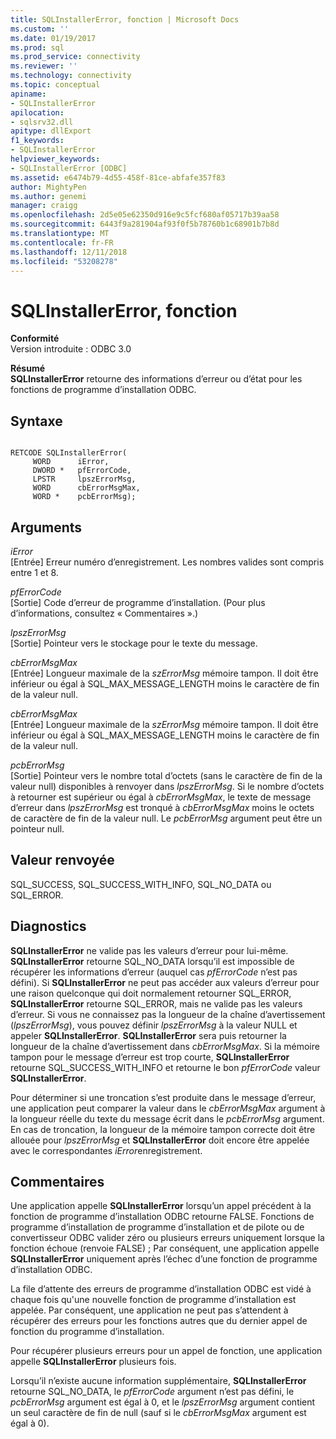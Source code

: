 ```yaml
---
title: SQLInstallerError, fonction | Microsoft Docs
ms.custom: ''
ms.date: 01/19/2017
ms.prod: sql
ms.prod_service: connectivity
ms.reviewer: ''
ms.technology: connectivity
ms.topic: conceptual
apiname:
- SQLInstallerError
apilocation:
- sqlsrv32.dll
apitype: dllExport
f1_keywords:
- SQLInstallerError
helpviewer_keywords:
- SQLInstallerError [ODBC]
ms.assetid: e6474b79-4d55-458f-81ce-abfafe357f83
author: MightyPen
ms.author: genemi
manager: craigg
ms.openlocfilehash: 2d5e05e62350d916e9c5fcf680af05717b39aa58
ms.sourcegitcommit: 6443f9a281904af93f0f5b78760b1c68901b7b8d
ms.translationtype: MT
ms.contentlocale: fr-FR
ms.lasthandoff: 12/11/2018
ms.locfileid: "53208278"
---
```

# <a name="sqlinstallererror-function"></a>SQLInstallerError, fonction
**Conformité**  
 Version introduite : ODBC 3.0  
  
 **Résumé**  
 **SQLInstallerError** retourne des informations d’erreur ou d’état pour les fonctions de programme d’installation ODBC.  
  
## <a name="syntax"></a>Syntaxe  
  
```  
  
RETCODE SQLInstallerError(  
     WORD      iError,  
     DWORD *   pfErrorCode,  
     LPSTR     lpszErrorMsg,  
     WORD      cbErrorMsgMax,  
     WORD *    pcbErrorMsg);  
```  
  
## <a name="arguments"></a>Arguments  
 *iError*  
 [Entrée] Erreur numéro d’enregistrement. Les nombres valides sont compris entre 1 et 8.  
  
 *pfErrorCode*  
 [Sortie] Code d’erreur de programme d’installation. (Pour plus d’informations, consultez « Commentaires ».)  
  
 *lpszErrorMsg*  
 [Sortie] Pointeur vers le stockage pour le texte du message.  
  
 *cbErrorMsgMax*  
 [Entrée] Longueur maximale de la *szErrorMsg* mémoire tampon. Il doit être inférieur ou égal à SQL_MAX_MESSAGE_LENGTH moins le caractère de fin de la valeur null.  
  
 *cbErrorMsgMax*  
 [Entrée] Longueur maximale de la *szErrorMsg* mémoire tampon. Il doit être inférieur ou égal à SQL_MAX_MESSAGE_LENGTH moins le caractère de fin de la valeur null.  
  
 *pcbErrorMsg*  
 [Sortie] Pointeur vers le nombre total d’octets (sans le caractère de fin de la valeur null) disponibles à renvoyer dans *lpszErrorMsg*. Si le nombre d’octets à retourner est supérieur ou égal à *cbErrorMsgMax*, le texte de message d’erreur dans *lpszErrorMsg* est tronqué à *cbErrorMsgMax* moins le octets de caractère de fin de la valeur null. Le *pcbErrorMsg* argument peut être un pointeur null.  
  
## <a name="returns"></a>Valeur renvoyée  
 SQL_SUCCESS, SQL_SUCCESS_WITH_INFO, SQL_NO_DATA ou SQL_ERROR.  
  
## <a name="diagnostics"></a>Diagnostics  
 **SQLInstallerError** ne valide pas les valeurs d’erreur pour lui-même. **SQLInstallerError** retourne SQL_NO_DATA lorsqu’il est impossible de récupérer les informations d’erreur (auquel cas *pfErrorCode* n’est pas défini). Si **SQLInstallerError** ne peut pas accéder aux valeurs d’erreur pour une raison quelconque qui doit normalement retourner SQL_ERROR, **SQLInstallerError** retourne SQL_ERROR, mais ne valide pas les valeurs d’erreur. Si vous ne connaissez pas la longueur de la chaîne d’avertissement (*lpszErrorMsg*), vous pouvez définir *lpszErrorMsg* à la valeur NULL et appeler **SQLInstallerError**. **SQLInstallerError** sera puis retourner la longueur de la chaîne d’avertissement dans *cbErrorMsgMax*. Si la mémoire tampon pour le message d’erreur est trop courte, **SQLInstallerError** retourne SQL_SUCCESS_WITH_INFO et retourne le bon *pfErrorCode* valeur **SQLInstallerError**.  
  
 Pour déterminer si une troncation s’est produite dans le message d’erreur, une application peut comparer la valeur dans le *cbErrorMsgMax* argument à la longueur réelle du texte du message écrit dans le *pcbErrorMsg* argument. En cas de troncation, la longueur de la mémoire tampon correcte doit être allouée pour *lpszErrorMsg* et **SQLInstallerError** doit encore être appelée avec le correspondantes *iError*enregistrement.  
  
## <a name="comments"></a>Commentaires  
 Une application appelle **SQLInstallerError** lorsqu’un appel précédent à la fonction de programme d’installation ODBC retourne FALSE. Fonctions de programme d’installation de programme d’installation et de pilote ou de convertisseur ODBC valider zéro ou plusieurs erreurs uniquement lorsque la fonction échoue (renvoie FALSE) ; Par conséquent, une application appelle **SQLInstallerError** uniquement après l’échec d’une fonction de programme d’installation ODBC.  
  
 La file d’attente des erreurs de programme d’installation ODBC est vidé à chaque fois qu'une nouvelle fonction de programme d’installation est appelée. Par conséquent, une application ne peut pas s’attendent à récupérer des erreurs pour les fonctions autres que du dernier appel de fonction du programme d’installation.  
  
 Pour récupérer plusieurs erreurs pour un appel de fonction, une application appelle **SQLInstallerError** plusieurs fois.  
  
 Lorsqu’il n’existe aucune information supplémentaire, **SQLInstallerError** retourne SQL_NO_DATA, le *pfErrorCode* argument n’est pas défini, le *pcbErrorMsg* argument est égal à 0, et le *lpszErrorMsg* argument contient un seul caractère de fin de null (sauf si le *cbErrorMsgMax* argument est égal à 0).
